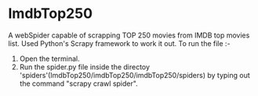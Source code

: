 # ImdbTop250
A webSpider capable of scrapping TOP 250 movies from IMDB top movies list. Used Python's Scrapy framework to work it out.
To run the file :-
1. Open the terminal.
2. Run the spider.py file inside the directoy 'spiders'(ImdbTop250/imdbTop250/imdbTop250/spiders) by typing out the command "scrapy crawl spider".